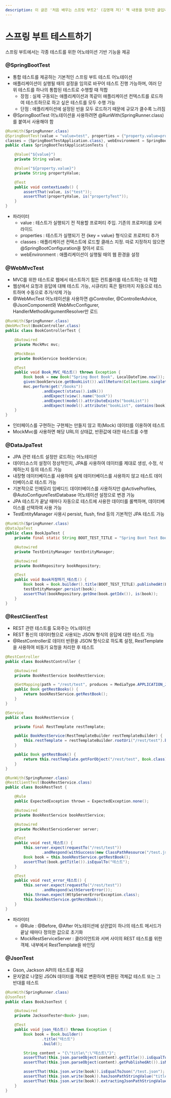 ```yaml
---
description: 이 글은 '처음 배우는 스프링 부트2' (김영재 저)' 책 내용을 정리한 글입니다.
---
```


# 스프링 부트 테스트하기

스프링 부트에서는 각종 테스트를 위한 어노테이션 기반 기능을 제공

### @SpringBootTest

* 통합 테스트를 제공하는 기본적인 스프링 부트 테스트 어노테이션
* 애플리케이션이 실행될 때의 설정을 임의로 바꾸어 테스트 진행 가능하며, 여러 단위 테스트를 하나의 통합된 테스트로 수행할 때 적합
  * 장점 : 실제 구동되는 애플리케이션과 똑같이 애플리케이션 컨텍스트를 로드하여 테스트하므로 하고 싶은 테스트를 모두 수행 가능
  * 단점 : 애플리케이션에 설정된 빈을 모두 로드하기 때문에 규모가 클수록 느려짐
* @SpringBootTest 어노테이션을 사용하려면 @RunWith(SpringRunner.class)를 붙여서 사용해야 함

```java
@RunWith(SpringRunner.class)
@SpringBootTest(value = "value=test", properties = {"property.value=propertyTest"}, 
classes = {SpringBootTestApplication.class}, webEnvironment = SpringBootTest.WebEnvironment.RANDOM_PORT)
public class SpringBootTestApplicationTests {

    @Value("${value}")
    private String value;

    @Value("${property.value}")
    private String propertyValue;

    @Test
    public void contextLoads() {
        assertThat(value, is("test"));
        assertThat(propertyValue, is("propertyTest"));
    }
}
```

* 파라미터
  * value : 테스트가 실행되기 전 적용할 프로퍼티 주입. 기존의 프로퍼티를 오버라이드
  * properties : 테스트가 실행되기 전 {key = value} 형식으로 프로퍼티 추가
  * classes : 애플리케이션 컨텍스트에 로드할 클래스 지정. 따로 지정하지 않으면 @SpringBootConfiguration을 찾아서 로드
  * webEnvironment : 애플리케이션이 실행될 때의 웹 환경을 설정

### @WebMvcTest

* MVC를 위한 테스트로 웹에서 테스트하기 힘든 컨트롤러를 테스트하는 데 적합
* 웹상에서 요청과 응답에 대해 테스트 가능, 시큐리티 혹은 필터까지 자동으로 테스트하며 수동으로 추가/삭제 가능
* @WebMvcTest 어노테이션을 사용하면 @Controller, @ControllerAdvice, @JsonComponent와 WebMvcConfigurer, HandlerMethodArgumentResolver만 로드

```java
@RunWith(SpringRunner.class)
@WebMvcTest(BookController.class)
public class BookControllerTest {

    @Autowired
    private MockMvc mvc;

    @MockBean
    private BookService bookService;

    @Test
    public void Book_MVC_테스트() throws Exception {
        Book book = new Book("Spring Boot Book", LocalDateTime.now());
        given(bookService.getBookList()).willReturn(Collections.singletonList(book));
        mvc.perform(get("/books"))
                .andExpect(status().isOk())
                .andExpect(view().name("book"))
                .andExpect(model().attributeExists("bookList"))
                .andExpect(model().attribute("bookList", contains(book)));
    }
}
```

* 인터페이스를 구현하는 구현체는 만들지 않고 목(Mock) 데이터를 이용하여 테스트
* MockMvc를 사용하면 해당 URL의 상태값, 반환값에 대한 테스트를 수행

### @DataJpaTest

* JPA 관련 테스트 설정만 로드하는 어노테이션
* 데이터소스의 설정이 정상적인지, JPA를 사용하여 데이터를 제대로 생성, 수정, 삭제하는지 등의 테스트 가능
* 내장형 데이터베이스를 사용하여 실제 데이터베이스를 사용하지 않고 테스트 데이터베이스로 테스트 가능
* 기본적으로 인메모리 임베디드 데이터베이스를 사용하지만 @ActiveProfiles, @AutoConfigureTestDatabase 어노테이션 설정으로 변경 가능
* JPA 테스트가 끝날 때마다 자동으로 테스트에 사용한 데이터를 롤백하며, 데이터베이스를 선택하여 사용 가능
* TestEntityManager 사용시 persist, flush, find 등의 기본적인 JPA 테스트 가능

```java
@RunWith(SpringRunner.class)
@DataJpaTest
public class BookJpaTest {
    private final static String BOOT_TEST_TITLE = "Spring Boot Test Book";

    @Autowired
    private TestEntityManager testEntityManager;

    @Autowired
    private BookRepository bookRepository;

    @Test
    public void Book저장하기_테스트() {
        Book book = Book.builder().title(BOOT_TEST_TITLE).publishedAt(LocalDateTime.now()).build();
        testEntityManager.persist(book);
        assertThat(bookRepository.getOne(book.getIdx()), is(book));
    }
}
```

### @RestClientTest

* REST 관련 테스트를 도와주는 어노테이션
* REST 통신의 데이터형으로 사용되는 JSON 형식의 응답에 대한 테스트 가능
* @RestController로 데이터 반환을 JSON 형식으로 하도록 설정, RestTemplate을 사용하여 비동기 요청을 처리한 후 테스트

```java
@RestController
public class BookRestController {

    @Autowired
    private BookRestService bookRestService;

    @GetMapping(path = "/rest/test", produces = MediaType.APPLICATION_JSON_VALUE)
    public Book getRestBooks() {
        return bookRestService.getRestBook();
    }
}

@Service
public class BookRestService {

    private final RestTemplate restTemplate;

    public BookRestService(RestTemplateBuilder restTemplateBuilder) {
        this.restTemplate = restTemplateBuilder.rootUri("/rest/test").build();
    }

    public Book getRestBook() {
        return this.restTemplate.getForObject("/rest/test", Book.class);
    }
}
```

```java
@RunWith(SpringRunner.class)
@RestClientTest(BookRestService.class)
public class BookRestTest {

    @Rule
    public ExpectedException thrown = ExpectedException.none();

    @Autowired
    private BookRestService bookRestService;

    @Autowired
    private MockRestServiceServer server;

    @Test
    public void rest_테스트() {
        this.server.expect(requestTo("/rest/test"))
                .andRespond(withSuccess(new ClassPathResource("/test.json", getClass()), MediaType.APPLICATION_JSON));
        Book book = this.bookRestService.getRestBook();
        assertThat(book.getTitle()).isEqualTo("테스트");
    }

    @Test
    public void rest_error_테스트() {
        this.server.expect(requestTo("/rest/test"))
                .andRespond(withServerError());
        this.thrown.expect(HttpServerErrorException.class);
        this.bookRestService.getRestBook();
    }
}
```

* 파라미터
  * @Rule : @Before, @After 어노테이션에 상관없이 하나의 테스트 메서드가 끝날 때마다 정의한 값으로 초기화
  * MockRestServiceServer : 클라이언트와 서버 사이의 REST 테스트를 위한 객체. 내부에서 RestTemplate을 바인딩

### @JsonTest

* Gson, Jackson API의 테스트를 제공
* 문자열로 나열된 JSON 데이터를 객체로 변환하여 변환된 객체값 테스트 또는 그 반대를 테스트

```java
@RunWith(SpringRunner.class)
@JsonTest
public class BookJsonTest {

    @Autowired
    private JacksonTester<Book> json;

    @Test
    public void json_테스트() throws Exception {
        Book book = Book.builder()
                .title("테스트")
                .build();

        String content = "{\"title\":\"테스트\"}";
        assertThat(this.json.parseObject(content).getTitle()).isEqualTo(book.getTitle());
        assertThat(this.json.parseObject(content).getPublishedAt()).isNull();

        assertThat(this.json.write(book)).isEqualToJson("/test.json");
        assertThat(this.json.write(book)).hasJsonPathStringValue("title");
        assertThat(this.json.write(book)).extractingJsonPathStringValue("title").isEqualTo("테스트");
    }
}
```
